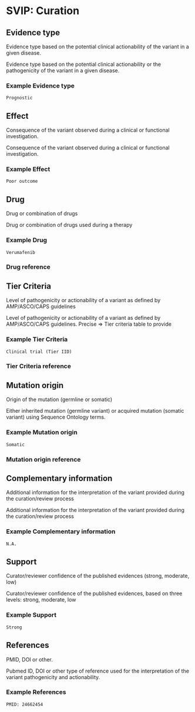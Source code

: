 # SVIP: Curation

## Evidence type

Evidence type based on the potential clinical actionability of the variant in a given disease.

Evidence type based on the potential clinical actionability or the pathogenicity of the variant in a given disease.

### Example Evidence type

`Prognostic`

## Effect

Consequence of the variant observed during a clinical or functional investigation.

Consequence of the variant observed during a clinical or functional investigation.

### Example Effect

`Poor outcome`

## Drug

Drug or combination of drugs

Drug or combination of drugs used during a therapy

### Example Drug

`Verumafenib`

### Drug reference

## Tier Criteria

Level of pathogenicity or actionability of a variant as defined by AMP/ASCO/CAPS guidelines

Level of pathogenicity or actionability of a variant as defined by AMP/ASCO/CAPS guidelines. Precise => Tier criteria table to provide

### Example Tier Criteria

`Clinical trial (Tier IID)`

### Tier Criteria reference

## Mutation origin

Origin of the mutation (germline or somatic)

Either inherited mutation (germline variant) or acquired mutation (somatic variant) using Sequence Ontology terms.

### Example Mutation origin

`Somatic`

### Mutation origin reference

## Complementary information

Additional information for the interpretation of the variant provided during the curation/review process

Additional information for the interpretation of the variant provided during the curation/review process

### Example Complementary information

`N.A.`

## Support

Curator/reviewer confidence of the published evidences (strong, moderate, low)

Curator/reviewer confidence of the published evidences, based on three levels: strong, moderate, low

### Example Support

`Strong`

## References

PMID, DOI or other.

Pubmed ID, DOI or other type of reference used for the interpretation of the variant pathogenicity and actionability.

### Example References

`PMID: 24662454`
